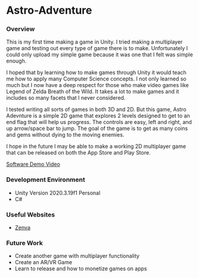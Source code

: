 # Astro-Adventure

### Overview

This is my first time making a game in Unity. I tried making a multiplayer game and testing out every type of game there is to make. Unfortunately I could only upload my simple game because it was one that I felt was simple enough.

I hoped that by learning how to make games through Unity it would teach me how to apply many Computer Science concepts. 
I not only learned so much but I now have a deep respect for those who make video games like Legend of Zelda Breath of the Wild. It takes a lot to make games and it includes so many facets that I never considered.

I tested writing all sorts of games in both 3D and 2D. But this game, Astro Adevnture is a simple 2D game that explores 2 levels designed to get to an end flag that will help us progress. The controls are easy, left and right, and up arrow/space bar to jump. The goal of the game is to get as many coins and gems without dying to the moving enemies.

I hope in the future I may be able to make a working 2D multiplayer game that can be released on both the App Store and Play Store.

[Software Demo Video](https://www.youtube.com/watch?v=YbI7wgaeZw0)

### Development Environment

* Unity Version 2020.3.19f1 Personal
* C#

### Useful Websites

* [Zenva](https://academy.zenva.com)

### Future Work

* Create another game with multiplayer functionality
* Create an AR/VR Game
* Learn to release and how to monetize games on apps
